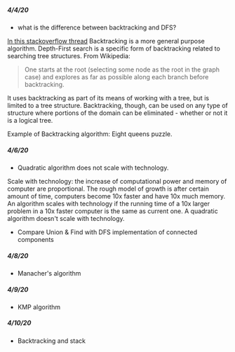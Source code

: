 ##### 4/4/20
* what is the difference between backtracking and DFS?

[In this stackoverflow thread](https://stackoverflow.com/questions/1294720/whats-the-difference-between-backtracking-and-depth-first-search)
Backtracking is a more general purpose algorithm. Depth-First search is a specific form of backtracking related to searching tree structures. From Wikipedia:
>One starts at the root (selecting some node as the root in the graph case) and explores as far as possible along each branch before backtracking.

It uses backtracking as part of its means of working with a tree, but is limited to a tree structure.
Backtracking, though, can be used on any type of structure where portions of the domain can be eliminated - whether or not it is a logical tree.

Example of Backtracking algorithm: Eight queens puzzle.  

##### 4/6/20

* Quadratic algorithm does not scale with technology.

Scale with technology: the increase of computational power and memory of computer are proportional. The rough model of growth is after certain amount of time, computers become 10x faster and have 10x much memory. An algorithm scales with technology if the running time of a 10x larger problem in a 10x faster computer is the same as current one. A quadratic algorithm doesn't scale with technology.

* Compare Union & Find with DFS implementation of connected components

##### 4/8/20
* Manacher's algorithm

##### 4/9/20
* KMP algorithm

##### 4/10/20
* Backtracking and stack  
